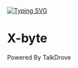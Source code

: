 <a href="https://git.io/typing-svg"><img src="https://readme-typing-svg.demolab.com?font=Black+Ops+One&size=100&pause=1000&color=Blue&center=true&width=1000&height=200&lines=PANHWAR-MD-BOT" alt="Typing SVG" /></a>
  </p>

# X-byte
Powered By TalkDrove 
